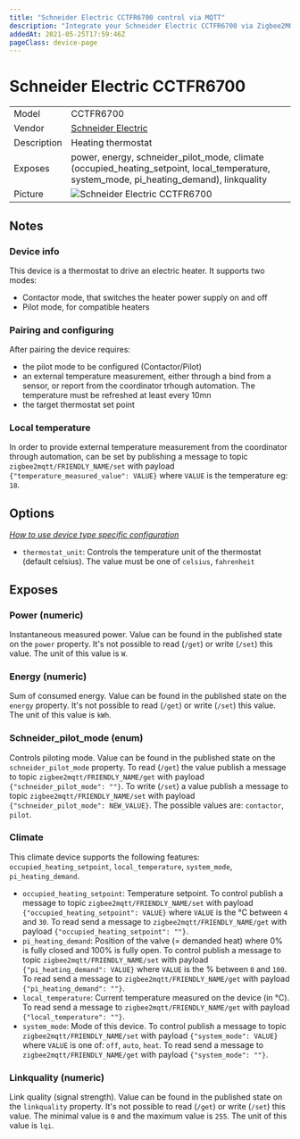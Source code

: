 ```yaml
---
title: "Schneider Electric CCTFR6700 control via MQTT"
description: "Integrate your Schneider Electric CCTFR6700 via Zigbee2MQTT with whatever smart home infrastructure you are using without the vendor's bridge or gateway."
addedAt: 2021-05-25T17:59:46Z
pageClass: device-page
---
```


<!-- !!!! -->
<!-- ATTENTION: This file is auto-generated through docgen! -->
<!-- You can only edit the "Notes"-Section between the two comment lines "Notes BEGIN" and "Notes END". -->
<!-- Do not use h1 or h2 heading within "## Notes"-Section. -->
<!-- !!!! -->

# Schneider Electric CCTFR6700

|     |     |
|-----|-----|
| Model | CCTFR6700  |
| Vendor  | [Schneider Electric](/supported-devices/#v=Schneider%20Electric)  |
| Description | Heating thermostat |
| Exposes | power, energy, schneider_pilot_mode, climate (occupied_heating_setpoint, local_temperature, system_mode, pi_heating_demand), linkquality |
| Picture | ![Schneider Electric CCTFR6700](https://www.zigbee2mqtt.io/images/devices/CCTFR6700.jpg) |


<!-- Notes BEGIN: You can edit here. Add "## Notes" headline if not already present. -->
## Notes


### Device info
This device is a thermostat to drive an electric heater.
It supports two modes:
- Contactor mode, that switches the heater power supply on and off
- Pilot mode, for compatible heaters

### Pairing and configuring
After pairing the device requires:
- the pilot mode to be configured (Contactor/Pilot)
- an external temperature measurement, either through a bind from a sensor, or report from the coordinator trhough automation. The temperature must be refreshed at least every 10mn
- the target thermostat set point

### Local temperature
In order to provide external temperature measurement from the coordinator through automation, can be set by publishing a message to topic `zigbee2mqtt/FRIENDLY_NAME/set` with payload `{"temperature_measured_value": VALUE}` where `VALUE` is the temperature eg: `18`.
<!-- Notes END: Do not edit below this line -->


## Options
*[How to use device type specific configuration](../guide/configuration/devices-groups.md#specific-device-options)*

* `thermostat_unit`: Controls the temperature unit of the thermostat (default celsius). The value must be one of `celsius`, `fahrenheit`


## Exposes

### Power (numeric)
Instantaneous measured power.
Value can be found in the published state on the `power` property.
It's not possible to read (`/get`) or write (`/set`) this value.
The unit of this value is `W`.

### Energy (numeric)
Sum of consumed energy.
Value can be found in the published state on the `energy` property.
It's not possible to read (`/get`) or write (`/set`) this value.
The unit of this value is `kWh`.

### Schneider_pilot_mode (enum)
Controls piloting mode.
Value can be found in the published state on the `schneider_pilot_mode` property.
To read (`/get`) the value publish a message to topic `zigbee2mqtt/FRIENDLY_NAME/get` with payload `{"schneider_pilot_mode": ""}`.
To write (`/set`) a value publish a message to topic `zigbee2mqtt/FRIENDLY_NAME/set` with payload `{"schneider_pilot_mode": NEW_VALUE}`.
The possible values are: `contactor`, `pilot`.

### Climate 
This climate device supports the following features: `occupied_heating_setpoint`, `local_temperature`, `system_mode`, `pi_heating_demand`.
- `occupied_heating_setpoint`: Temperature setpoint. To control publish a message to topic `zigbee2mqtt/FRIENDLY_NAME/set` with payload `{"occupied_heating_setpoint": VALUE}` where `VALUE` is the °C between `4` and `30`. To read send a message to `zigbee2mqtt/FRIENDLY_NAME/get` with payload `{"occupied_heating_setpoint": ""}`.
- `pi_heating_demand`: Position of the valve (= demanded heat) where 0% is fully closed and 100% is fully open. To control publish a message to topic `zigbee2mqtt/FRIENDLY_NAME/set` with payload `{"pi_heating_demand": VALUE}` where `VALUE` is the % between `0` and `100`. To read send a message to `zigbee2mqtt/FRIENDLY_NAME/get` with payload `{"pi_heating_demand": ""}`.
- `local_temperature`: Current temperature measured on the device (in °C). To read send a message to `zigbee2mqtt/FRIENDLY_NAME/get` with payload `{"local_temperature": ""}`.
- `system_mode`: Mode of this device. To control publish a message to topic `zigbee2mqtt/FRIENDLY_NAME/set` with payload `{"system_mode": VALUE}` where `VALUE` is one of: `off`, `auto`, `heat`. To read send a message to `zigbee2mqtt/FRIENDLY_NAME/get` with payload `{"system_mode": ""}`.

### Linkquality (numeric)
Link quality (signal strength).
Value can be found in the published state on the `linkquality` property.
It's not possible to read (`/get`) or write (`/set`) this value.
The minimal value is `0` and the maximum value is `255`.
The unit of this value is `lqi`.

